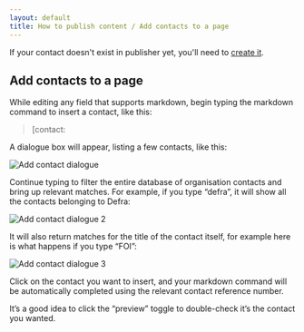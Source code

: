 ```yaml
---
layout: default
title: How to publish content / Add contacts to a page
---
```


If your contact doesn't exist in publisher yet, you'll need to [create it](/inside-government-admin-guide/organisations-groups/organisation-home-page.html#add_contacts).

## Add contacts to a page

While editing any field that supports markdown, begin typing the markdown command to insert a contact, like this:

>[contact:

A dialogue box will appear, listing a few contacts, like this:

![Add contact dialogue](http://media.tumblr.com/ec85c10fdb0c269e37afdeab9ab28db6/tumblr_inline_mo0kfbXbSh1qz4rgp.png)

Continue typing to filter the entire database of organisation contacts and bring up relevant matches. For example, if you type “defra”, it will show all the contacts belonging to Defra:

![Add contact dialogue 2](http://media.tumblr.com/b4f2c9406275d60ff91873fabd7fd5b9/tumblr_inline_mo0khiHqvn1qz4rgp.png)

It will also return matches for the title of the contact itself, for example here is what happens if you type “FOI”:

![Add contact dialogue 3](http://media.tumblr.com/d52b80731ac58337d5d7c46ecf871f56/tumblr_inline_mo0kkoVjzO1qz4rgp.png)

Click on the contact you want to insert, and your markdown command will be automatically completed using the relevant contact reference number.

It’s a good idea to click the “preview” toggle to double-check it’s the contact you wanted.


